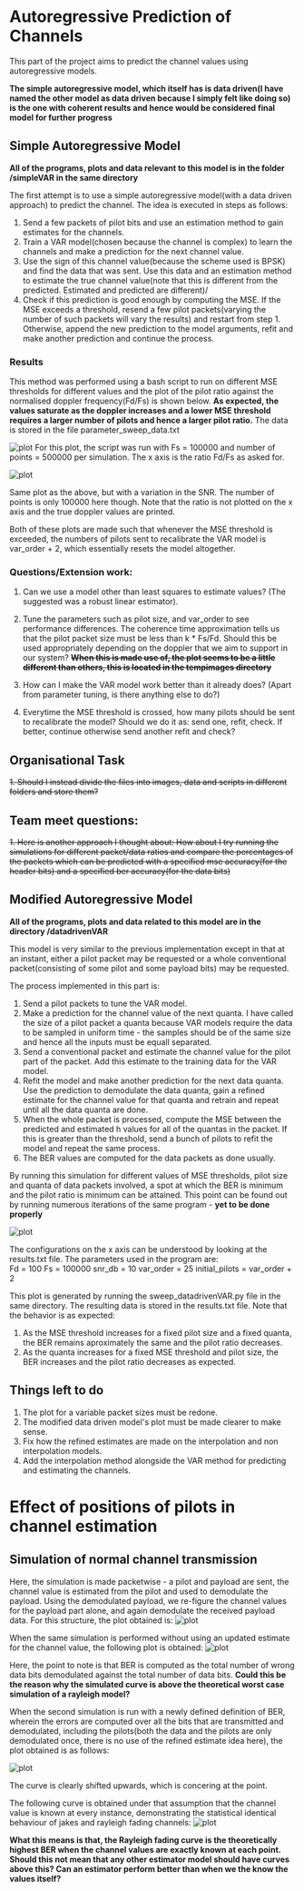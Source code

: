 # Autoregressive Prediction of Channels

This part of the project aims to predict the channel values using autoregressive models. 

**The simple autoregressive model, which itself has is data driven(I have named the other model as data driven because I simply felt like doing so) is the one with coherent results and hence would be considered final model for further progress**

## Simple Autoregressive Model

**All of the programs, plots and data relevant to this model is in the folder /simpleVAR in the same directory**

The first attempt is to use a simple autoregressive model(with a data driven approach) to predict the channel. The idea is executed in steps as follows:
1. Send a few packets of pilot bits and use an estimation method to gain estimates for the channels.
1. Train a VAR model(chosen because the channel is complex) to learn the channels and make a prediction for the next channel value.
1. Use the sign of this channel value(because the scheme used is BPSK) and find the data that was sent. Use this data and an estimation method to estimate the true channel value(note that this is different from the predicted. Estimated and predicted are different)/
1. Check if this prediction is good enough by computing the MSE. If the MSE exceeds a threshold, resend a few pilot packets(varying the number of such packets will vary the results) and restart from step 1. Otherwise, append the new prediction to the model arguments, refit and make another prediction and continue the process.


### Results
This method was performed using a bash script to run on different MSE thresholds for different values and the plot of the pilot ratio against the normalised doppler frequency(Fd/Fs) is shown below. **As expected, the values saturate as the doppler increases and a lower MSE threshold requires a larger number of pilots and hence a larger pilot ratio.**
The data is stored in the file parameter_sweep_data.txt

![plot](/release/b1_prediction/b11_autoregression/simpleVAR/ratio_vs_doppler.png)
For this plot, the script was run with Fs = 100000 and number of points = 500000 per simulation.
The x axis is the ratio Fd/Fs as asked for.

![plot](/release/b1_prediction/b11_autoregression/simpleVAR/ratio_vs_SNR_plot.png)

Same plot as the above, but with a variation in the SNR. The number of points is only 100000 here though. Note that the ratio is not plotted on the x axis and the true doppler values are printed.

Both of these plots are made such that whenever the MSE threshold is exceeded, the numbers of pilots sent to recalibrate the VAR model is var_order + 2, which essentially resets the model altogether.

### Questions/Extension work:
1. Can we use a model other than least squares to estimate values? (The suggested was a robust linear estimator).
1. Tune the parameters such as pilot size, and var_order to see performance differences. The coherence time approximation tells us that the pilot packet size must be less than k * Fs/Fd. Should this be used appropriately depending on the doppler that we aim to support in our system?
~~**When this is made use of, the plot seems to be a little different than others, this is located in the tempimages directory**~~

1. How can I make the VAR model work better than it already does? (Apart from parameter tuning, is there anything else to do?)
1. Everytime the MSE threshold is crossed, how many pilots should be sent to recalibrate the model? Should we do it as: send one, refit, check. If better, continue otherwise send another refit and check?

## Organisational Task

~~1. Should I instead divide the files into images, data and scripts in different folders and store them?~~

## Team meet questions:

~~1. Here is another approach I thought about: How about I try running the simulations for different packet/data ratios and compare the percentages of the packets which can be predicted with a specified mse accuracy(for the header bits) and a specified ber accuracy(for the data bits)~~


## Modified Autoregressive Model

**All of the programs, plots and data related to this model are in the directory /datadrivenVAR**

This model is very similar to the previous implementation except in that at an instant, either a pilot packet may be requested or a whole conventional packet(consisting of some pilot and some payload bits) may be requested.

The process implemented in this part is:
1. Send a pilot packets to tune the VAR model.
1. Make a prediction for the channel value of the next quanta. I have called the size of a pilot packet a quanta because VAR models require the data to be sampled in uniform time - the samples should be of the same size and hence all the inputs must be equall separated.
1. Send a conventional packet and estimate the channel value for the pilot part of the packet. Add this estimate to the training data for the VAR model.
1. Refit the model and make another prediction for the next data quanta. Use the prediction to demodulate the data quanta, gain a refined estimate for the channel value for that quanta and retrain and repeat until all the data quanta are done.
1. When the whole packet is processed, compute the MSE between the predicted and estimated h values for all of the quantas in the packet. If this is greater than the threshold, send a bunch of pilots to refit the model and repeat the same process.
1. The BER values are computed for the data packets as done usually.

By running this simulation for different values of MSE thresholds, pilot size and quanta of data packets involved, a spot at which the BER is minimum and the pilot ratio is minimum can be attained. This point can be found out by running numerous iterations of the same program - **yet to be done properly**

![plot](/release/b1_prediction/b11_autoregression/datadrivenVAR/datadrivenVARsweep.png)

The configurations on the x axis can be understood by looking at the results.txt file. The parameters used in the program are: <br>
Fd = 100
Fs = 100000
snr_db = 10
var_order = 25
initial_pilots = var_order + 2
</br>


This plot is generated by running the sweep_datadrivenVAR.py file in the same directory. The resulting data is stored in the results.txt file. Note that the behavior is as expected:

1. As the MSE threshold increases for a fixed pilot size and a fixed quanta, the BER remains aproximately the same and the pilot ratio decreases.
1. As the quanta increases for a fixed MSE threshold and pilot size, the BER increases and the pilot ratio decreases as expected.

## Things left to do
1. The plot for a variable packet sizes must be redone.
1. The modified data driven model's plot must be made clearer to make sense.
1. Fix how the refined estimates are made on the interpolation and non interpolation models.
1. Add the interpolation method alongside the VAR method for predicting and estimating the channels.

# Effect of positions of pilots in channel estimation

## Simulation of normal channel transmission
Here, the simulation is made packetwise - a pilot and payload are sent, the channel value is estimated from the pilot and used to demodulate the payload. Using the demodulated payload, we re-figure the channel values for the payload part alone, and again demodulate the received payload data. For this structure, the plot obtained is:
![plot](/release/b1_prediction/b12_pilot_positioning/nointerpolation/100hz/temp1.png)

When the same simulation is performed without using an updated estimate for the channel value, the following plot is obtained:
![plot](/release/b1_prediction/b12_pilot_positioning/nointerpolation/100hz/temp2.png)

Here, the point to note is that BER is computed as the total number of wrong data bits demodulated against the total number of data bits. **Could this be the reason why the simulated curve is above the theoretical worst case simulation of a rayleigh model?**

When the second simulation is run with a newly defined definition of BER, wherein the errors are computed over all the bits that are transmitted and demodulated, including the pilots(both the data and the pilots are only demodulated once, there is no use of the refined estimate idea here), the plot obtained is as follows:

![plot](/release/b1_prediction/b12_pilot_positioning/nointerpolation/100hz/temp3.png)

The curve is clearly shifted upwards, which is concering at the point.

The following curve is obtained under that assumption that the channel value is known at every instance, demonstrating the statistical identical behaviour of jakes and rayleigh fading channels:
![plot](/release/b1_prediction/b12_pilot_positioning/nointerpolation/100hz/theoretical.png)

**What this means is that, the Rayleigh fading curve is the theoretically highest BER when the channel values are exactly known at each point. Should this not mean that any other estimator model should have curves above this? Can an estimator perform better than when we the know the values itself?**